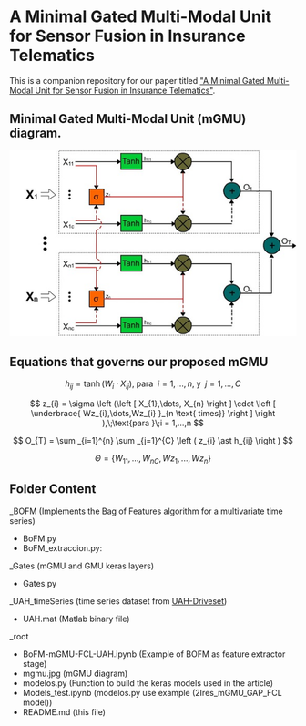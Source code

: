 # A Minimal Gated Multi-Modal Unit for Sensor Fusion in Insurance Telematics

This is a companion repository for our paper titled ["A Minimal Gated Multi-Modal Unit for Sensor Fusion in Insurance Telematics"](https://ieeexplore.ieee.org/document/10234395).

## Minimal Gated Multi-Modal Unit (mGMU) diagram.

![mGMU diagram](mgmu.jpg "")

## Equations that governs our proposed mGMU

$$
	h_{ij} = \tanh\left ( W_{i} \cdot X_{ij}\right),\;\text{para }\;i = 1,\ldots,n,\;\text{y }\;j = 1,\ldots,C
$$

$$
	z_{i} = \sigma \left (\left [ X_{1},\dots, X_{n} \right ] \cdot 
  \left [
  \underbrace{        
   Wz_{i},\dots,Wz_{i} 
     }_{n \text{ times}}
  \right ]
 \right ),\;\text{para }\;i = 1,...,n
$$

$$
	O_{T} = \sum _{i=1}^{n}  \sum _{j=1}^{C} \left ( z_{i} \ast h_{ij} \right )
$$

$$
\Theta = \left \{ W_{11},..., W_{nC}, Wz_{1},...,Wz_{n} \right \}
$$

## Folder Content

_BOFM  (Implements the Bag of Features algorithm for a multivariate time series)
- BoFM.py    
- BoFM_extraccion.py:  

_Gates (mGMU and GMU keras layers)
- Gates.py

_UAH_timeSeries (time series dataset from [UAH-Driveset](http://www.robesafe.uah.es/personal/eduardo.romera/uah-driveset/))
- UAH.mat (Matlab binary file)

_root
- BoFM-mGMU-FCL-UAH.ipynb (Example of BOFM as feature extractor stage)
- mgmu.jpg  (mGMU diagram)
- modelos.py (Function to build the keras models used in the article)
- Models_test.ipynb (modelos.py use example (2Ires_mGMU_GAP_FCL model))
- README.md (this file)
